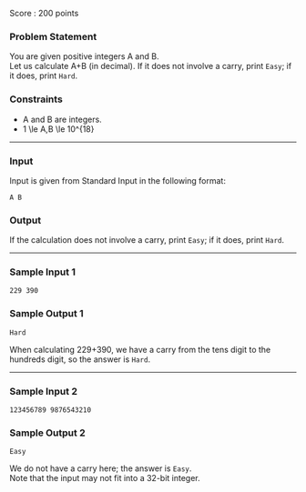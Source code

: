 Score : 200 points

### Problem Statement

You are given positive integers A and B.  
Let us calculate A+B (in decimal). If it does not involve a carry, print `Easy`; if it does, print `Hard`.

### Constraints

* A and B are integers.
* 1 \le A,B \le 10^{18}

---

### Input

Input is given from Standard Input in the following format:

```
A B
```

### Output

If the calculation does not involve a carry, print `Easy`; if it does, print `Hard`.

---

### Sample Input 1

```
229 390
```

### Sample Output 1

```
Hard
```

When calculating 229+390, we have a carry from the tens digit to the hundreds digit, so the answer is `Hard`.

---

### Sample Input 2

```
123456789 9876543210
```

### Sample Output 2

```
Easy
```

We do not have a carry here; the answer is `Easy`.  
Note that the input may not fit into a 32-bit integer.